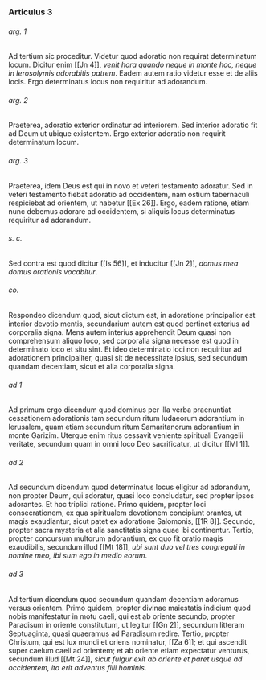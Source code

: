 ### Articulus 3

###### arg. 1
Ad tertium sic proceditur. Videtur quod adoratio non requirat determinatum locum. Dicitur enim [[Jn 4]], *venit hora quando neque in monte hoc, neque in Ierosolymis adorabitis patrem*. Eadem autem ratio videtur esse et de aliis locis. Ergo determinatus locus non requiritur ad adorandum.

###### arg. 2
Praeterea, adoratio exterior ordinatur ad interiorem. Sed interior adoratio fit ad Deum ut ubique existentem. Ergo exterior adoratio non requirit determinatum locum.

###### arg. 3
Praeterea, idem Deus est qui in novo et veteri testamento adoratur. Sed in veteri testamento fiebat adoratio ad occidentem, nam ostium tabernaculi respiciebat ad orientem, ut habetur [[Ex 26]]. Ergo, eadem ratione, etiam nunc debemus adorare ad occidentem, si aliquis locus determinatus requiritur ad adorandum.

###### s. c.
Sed contra est quod dicitur [[Is 56]], et inducitur [[Jn 2]], *domus mea domus orationis vocabitur*.

###### co.
Respondeo dicendum quod, sicut dictum est, in adoratione principalior est interior devotio mentis, secundarium autem est quod pertinet exterius ad corporalia signa. Mens autem interius apprehendit Deum quasi non comprehensum aliquo loco, sed corporalia signa necesse est quod in determinato loco et situ sint. Et ideo determinatio loci non requiritur ad adorationem principaliter, quasi sit de necessitate ipsius, sed secundum quandam decentiam, sicut et alia corporalia signa.

###### ad 1
Ad primum ergo dicendum quod dominus per illa verba praenuntiat cessationem adorationis tam secundum ritum Iudaeorum adorantium in Ierusalem, quam etiam secundum ritum Samaritanorum adorantium in monte Garizim. Uterque enim ritus cessavit veniente spirituali Evangelii veritate, secundum quam in omni loco Deo sacrificatur, ut dicitur [[Ml 1]].

###### ad 2
Ad secundum dicendum quod determinatus locus eligitur ad adorandum, non propter Deum, qui adoratur, quasi loco concludatur, sed propter ipsos adorantes. Et hoc triplici ratione. Primo quidem, propter loci consecrationem, ex qua spiritualem devotionem concipiunt orantes, ut magis exaudiantur, sicut patet ex adoratione Salomonis, [[1R 8]]. Secundo, propter sacra mysteria et alia sanctitatis signa quae ibi continentur. Tertio, propter concursum multorum adorantium, ex quo fit oratio magis exaudibilis, secundum illud [[Mt 18]], *ubi sunt duo vel tres congregati in nomine meo, ibi sum ego in medio eorum*.

###### ad 3
Ad tertium dicendum quod secundum quandam decentiam adoramus versus orientem. Primo quidem, propter divinae maiestatis indicium quod nobis manifestatur in motu caeli, qui est ab oriente secundo, propter Paradisum in oriente constitutum, ut legitur [[Gn 2]], secundum litteram Septuaginta, quasi quaeramus ad Paradisum redire. Tertio, propter Christum, qui est lux mundi et oriens nominatur, [[Za 6]]; et qui ascendit super caelum caeli ad orientem; et ab oriente etiam expectatur venturus, secundum illud [[Mt 24]], *sicut fulgur exit ab oriente et paret usque ad occidentem, ita erit adventus filii hominis*.

